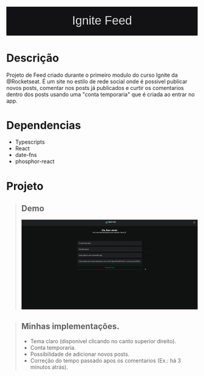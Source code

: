 <p align="center">
  <img src="/public/to-readme/Ignite_Feed.png" />
</p>

# Descrição

Projeto de Feed criado durante o primeiro modulo do curso Ignite da @Rocketseat. É um site no estilo de rede social onde é possivel publicar novos posts, comentar nos posts já publicados e curtir os comentarios dentro dos posts usando uma "conta temporaria" que é criada ao entrar no app.

# Dependencias

- Typescripts
- React
- date-fns
- phosphor-react

# Projeto

  > ## Demo
  >
  > <img src="/public/to-readme/app-gif.gif" />

  > ## Minhas implementações.
  >  
  > - Tema claro (disponivel clicando no canto superior direito).
  > - Conta temporaria.
  > - Possibilidade de adicionar novos posts.
  > - Correção do tempo passado apos os comentarios (Ex.: há 3 minutos atrás).
